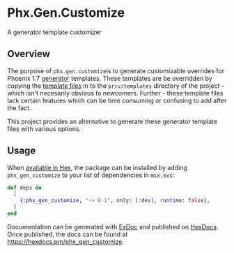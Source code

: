 # Phx.Gen.Customize

A generator template customizer

## Overview

The purpose of `phx.gen.customize`is to generate customizable overrides for Phoenix 1.7 [generator](https://hexdocs.pm/phoenix/Mix.Tasks.Phx.Gen.html) templates. These templates are be overridden by copying the [template files](https://github.com/phoenixframework/phoenix/tree/main/priv/templates) in to the `priv/templates` directory of the project - which isn't necesarily obvious to newcomers. Further - these template files lack certain features which can be time consuming or confusing to add after the fact.

This project provides an alternative to generate these generator template files with various options.


## Usage

When [available in Hex](https://hex.pm/docs/publish), the package can be installed
by adding `phx_gen_customize` to your list of dependencies in `mix.exs`:

```elixir
def deps do
  [
    {:phx_gen_customize, "~> 0.1", only: [:dev], runtime: false},
  ]
end
```

Documentation can be generated with [ExDoc](https://github.com/elixir-lang/ex_doc)
and published on [HexDocs](https://hexdocs.pm). Once published, the docs can
be found at <https://hexdocs.pm/phx_gen_customize>.

